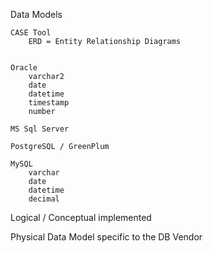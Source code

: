 
Data Models

    CASE Tool
        ERD = Entity Relationship Diagrams

    
    Oracle
        varchar2
        date
        datetime
        timestamp
        number
        
    MS Sql Server
    
    PostgreSQL / GreenPlum
    
    MySQL
        varchar
        date
        datetime
        decimal
        
        
        
Logical / Conceptual implemented

Physical Data Model specific to the DB Vendor